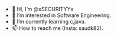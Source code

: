 - 👋 Hi, I’m @xSECURITYYx
- 👀 I’m interested in Software Engineering.
- 🌱 I’m currently learning c,java.
  <!--- 💞️ I’m looking to collaborate on .--->
- 📫 How to reach me (Insta: saudk82).

<!---
xSECURITYYx/xSECURITYYx is a ✨ special ✨ repository because its `README.md` (this file) appears on your GitHub profile.
You can click the Preview link to take a look at your changes.
--->
